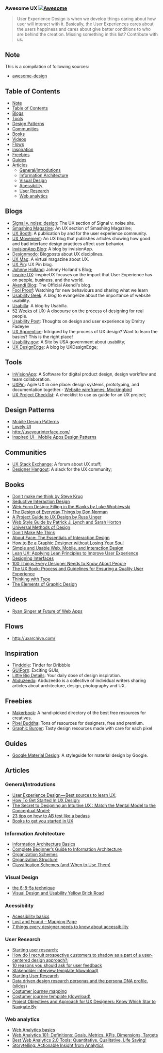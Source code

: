 ### **Awesome UX** [![Awesome](https://cdn.rawgit.com/sindresorhus/awesome/d7305f38d29fed78fa85652e3a63e154dd8e8829/media/badge.svg)](https://github.com/sindresorhus/awesome)

> User Experience Design is when we develop things caring about how user will interact with it. Basically, the User Experiences cares about the users happiness and cares about give better conditions to who are behind the creation. Missing something in this list? Contribute with us.

## Note

This is a compilation of following sources:

- [awesome-design](https://github.com/gztchan/awesome-design)


## Table of Contents
- [Note](#note)
- [Table of Contents](#table-of-contents)
- [Blogs](#blogs)
- [Tools](#tools)
- [Design Patterns](#design-patterns)
- [Communities](#communities)
- [Books](#books)
- [Videos](#videos)
- [Flows](#flows)
- [Inspiration](#inspiration)
- [Freebies](#freebies)
- [Guides](#guides)
- [Articles](#articles)
	- [General/Introdutions](#generalintrodutions)
	- [Information Architecture](#information-architecture)
	- [Visual Design](#visual-design)
	- [Acessibility](#acessibility)
	- [User Research](#user-research)
	- [Web analytics](#web-analytics)

## Blogs
- [Signal v. noise: design](https://signalvnoise.com/design): The UX section of Signal v. noise site.
- [Smashing Magazine](http://www.smashingmagazine.com/category/uxdesign/): An UX section of Smashing Magazine; 
- [UX Booth](http://www.uxbooth.com/): A publication by and for the user experience community.
- [UX Movement](http://uxmovement.com/): An UX blog that publishes articles showing how good and bad interface design practices affect user behavior.
- [InvisionApp Blog](http://blog.invisionapp.com/): A blog by invisionApp.
- [Designmodo](http://designmodo.com/design/ux-design/): Blogposts about UX disciplines.
- [UX Mag](http://uxmag.com/): A virtual magazine about UX.
- [UX Pin](http://blog.uxpin.com/): UX Pin blog.
- [Johnny Holland](http://johnnyholland.org/): Johnny Holland's Blog;
- [Inspire UX](http://www.inspireux.com/):  inspireUX focuses on the impact that User Experience has on people, business, and the world.
- [Akendi Blog](http://akendi.com/blog/general-ux/): The Official Akendi's blog.
- [Fool Proof](http://www.foolproof.co.uk/thinking/): Watching for new behaviours and sharing what we learn
- [Usability Geek](http://usabilitygeek.com/): A blog to evangelize about the importance of website usability.
- [Usabilla](http://blog.usabilla.com/):  A blog by Usabilla.
- [52 Weeks of UX](http://52weeksofux.com/): A discourse on the process of designing for real people.
- [Usability Post](http://usabilitypost.com/): Thoughts on design and user experience by Dmitry Fadeyev
- [UX Apprentice](http://www.uxapprentice.com/): Intrigued by the process of UX design? Want to learn the basics? This is the right place!
- [Usability.gov](http://www.usability.gov/): A Site by USA government about usability;
- [UX DesignEdge](http://www.uxdesignedge.com/blog): A blog by UXDesignEdge;


## Tools
- [InVisionApp](http://www.invisionapp.com/): A Software for digital product design, design workflow and team collaboration.
- [UXPin](http://www.uxpin.com/): Agile UX in one place: design systems, prototyping, and documentation together.- [Website wireframes: Mockingbird](http://gomockingbird.com)
- [UX Project Checklist](http://uxchecklist.github.io/): A checklist to use as guide for an UX project;

## Design Patterns
- [Mobile Design Patterns](http://pttrns.com/)
- [Lovely UI](http://www.lovelyui.com/)
- http://useyourinterface.com/
- [Inspired UI - Mobile Apps Design Patterns](http://inspired-ui.com/)

## Communities
- [UX Stack Exchange](http://ux.stackexchange.com/): A forum about UX stuff;
- [Designer Hangout](http://www.designerhangout.co/): A slack for the UX community;

## Books
- [Don't make me think by Steve Krug](http://www.amazon.com/Dont-Make-Me-Think-Usability/dp/0321344758)
- [Seductive Interaction Design](http://www.amazon.com/gp/product/0321725522/)
- [Web Form Design: Filling in the Blanks by Luke Wroblewski](http://www.amazon.com/gp/product/1933820241)
- [The Design of Everyday Things by Don Norman](http://www.amazon.com/dp/0465050654/)
- [A Project Guide to UX Design by Russ Unger](https://www.amazon.com/Project-Guide-Design-Experience-Designers/dp/0321607376)
- [Web Style Guide by Patrick J. Lynch and Sarah Horton](http://webstyleguide.com/wsg3/index.html)
- [Universal Methods of Design](https://www.amazon.com/Universal-Methods-Design-Innovative-Effective/dp/1592537561)
- [Don't Make Me Think](https://www.amazon.com/gp/product/0321965515)
- [About Face: The Essentials of Interaction Design](https://www.amazon.com/gp/product/1118766571)
- [How to Be a Graphic Designer without Losing Your Soul](https://www.amazon.com/Graphic-Designer-without-Losing-Expanded/dp/1568989830)
- [Simple and Usable Web, Mobile, and Interaction Design](https://www.amazon.com/gp/product/0321703545)
- [Lean UX: Applying Lean Principles to Improve User Experience](https://www.amazon.com/Lean-UX-Applying-Principles-Experience/dp/1449311652)
- [Designing Interfaces](https://www.amazon.com/Designing-Interfaces-Jenifer-Tidwell/dp/1449379702)
- [100 Things Every Designer Needs to Know About People](https://www.amazon.com/Things-Designer-People-Voices-Matter/dp/0321767535)
- [The UX Book: Process and Guidelines for Ensuring a Quality User Experience](https://www.amazon.com/UX-Book-Guidelines-Ensuring-Experience/dp/0123852412)
- [Thinking with Type](https://www.amazon.com/gp/product/1568989695/)
- [The Elements of Graphic Design](https://www.amazon.com/Elements-Graphic-Design-Second/dp/1581157622/)

## Videos
- [Ryan Singer at Future of Web Apps](https://vimeo.com/15772341)



## Flows
- http://uxarchive.com/

## Inspiration
- [Tindddle](https://tindddle.com/): Tinder for Dribbble
- [GUIPorn](http://guiporn.com/): Exciting GUIs;
- [Little Big Details](http://littlebigdetails.com/): Your daily dose of design inspiration.
- [Abduzeedo](http://abduzeedo.com/): Abduzeedo is a collective of individual writers sharing articles about architecture, design, photography and UX. 

## Freebies
- [Makerbook](http://makerbook.net/): A hand-picked directory of the best free resources for creatives.
- [Pixel Buddha](http://pixelbuddha.net/): Tons of resources for designers, free and premium.
- [Graphic Burger](http://graphicburger.com/): Tasty design resources made with care for each pixel

## Guides
- [Google Material Design](http://www.google.com/design/): A styleguide for material design by Google.

## Articles 

### General/Introdutions

- [User Experience Design — Best sources to learn UX](https://blog.prototypr.io/user-experience-design-best-sources-to-learn-ux-c67bf80484ce?gi=6461d61df424#.5hk6cjd57);
- [How To Get Started In UX Design](http://uxmastery.com/how-to-get-started-in-ux-design/);
- [The Secret to Designing an Intuitive UX : Match the Mental Model to the Conceptual Model](https://uxmag.com/articles/the-secret-to-designing-an-intuitive-user-experience);
- [23 tips on how to AB test like a badass](https://searchenginewatch.com/sew/how-to/2223888/23-tips-on-how-to-a-b-test-like-a-badass)
- [Books to get you started in UX](https://medium.com/wemake-services/books-to-get-you-started-in-ux-742e44d4c56d)

### Information Architecture 

- [Information Architecture Basics](http://www.usability.gov/what-and-why/information-architecture.html)
- [Complete Beginner’s Guide to Information Architecture](http://www.uxbooth.com/articles/complete-beginners-guide-to-information-architecture/)
- [Organization Schemes](http://www.usability.gov/how-to-and-tools/methods/organization-schemes.html)
- [Organization Structure](http://www.usability.gov/how-to-and-tools/methods/organization-structures.html)
- [Classification Schemes (and When to Use Them)](http://www.uxbooth.com/articles/classification-schemes-and-when-to-use-them/)

### Visual Design

- [the 6-8-5s technique](http://gamestorming.com/games-for-fresh-thinking-and-ideas/6-8-5s/)
- [Visual Design and Usability Yellow Brick Road](http://uxmag.com/articles/visual-design-and-usability-yellow-brick-road)

### Acessibility

- [Acessibility basics](http://www.usability.gov/what-and-why/accessibility.html)
- [Lost and Found – Mapping Page](http://www.digitalgov.gov/about/lost-and-found-mapping-page/)
- [7 things every designer needs to know about accessibility](https://medium.com/salesforce-ux/7-things-every-designer-needs-to-know-about-accessibility-64f105f0881b#.tdvecuoag)

### User Research

- [Starting user research](https://articles.uie.com/starting_user_research/);
- [How do I recruit prospective customers to shadow as a part of a  user-centered design approach?](https://www.quora.com/How-do-I-recruit-prospective-customers-to-shadow-as-a-part-of-a-user-centered-design-approach/answer/Dana-Chisnell);
- [10 reasons you should ask for user feedback](http://blog.usabilla.com/10-reasons-you-should-ask-for-user-feedback/)
- [Stakeholder interview template (download)](http://www.uxapprentice.com/resources/stakeholder-interview-template/)
- [Starting User Research](https://articles.uie.com/starting_user_research/)
- [Data driven design research personas and the persona DNA profile.(slides)](http://www.slideshare.net/toddwarfel/data-driven-design-research-personas/10-As_a_design_research_tool)
- [Costumer journey mapping](http://www.disambiguity.com/customer-journey-mapping/)
- [Costumer journey template (download)](http://www.uxapprentice.com/assets/files/UX-Apprentice-Templates.bmpr.zip)
- [Project Objectives and Approach for UX Designers: Know Which Star to Navigate By](http://www.peachpit.com/articles/article.aspx?p=1856033)

### Web analytics

- [Web Analytics basics](http://www.usability.gov/what-and-why/web-analytics.html)
- [Web Analytics 101: Definitions: Goals, Metrics, KPIs, Dimensions, Targets](http://www.kaushik.net/avinash/web-analytics-101-definitions-goals-metrics-kpis-dimensions-targets/)
- [Best Web Analytics 2.0 Tools: Quantitative, Qualitative, Life Saving!](http://www.kaushik.net/avinash/best-web-analytics-tools-quantitative-qualitative/)
- [Storytelling: Actionable Insight from Analytics](http://www.toprankblog.com/2009/10/storytelling-actionable-insight-from-analytics/)
